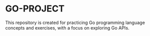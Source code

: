 # GO-PROJECT
This repository is created for practicing Go programming language concepts and exercises, with a focus on exploring Go APIs.
